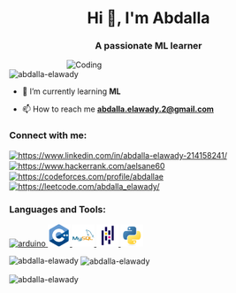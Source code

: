 <h1 align="center">Hi 👋, I'm Abdalla</h1>
<h3 align="center">A passionate ML learner</h3>
<img align="right" alt="Coding" width="400" src="https://giphy.com/gifs/SWoSkN6DxTszqIKEqv/fullscreen">

<p align="left"> <img src="https://komarev.com/ghpvc/?username=abdalla-elawady&label=Profile%20views&color=0e75b6&style=flat" alt="abdalla-elawady" /> </p>

- 🌱 I’m currently learning **ML**

- 📫 How to reach me **abdalla.elawady.2@gmail.com**

<h3 align="left">Connect with me:</h3>
<p align="left">
<a href="https://linkedin.com/in/https://www.linkedin.com/in/abdalla-elawady-214158241/" target="blank"><img align="center" src="https://raw.githubusercontent.com/rahuldkjain/github-profile-readme-generator/master/src/images/icons/Social/linked-in-alt.svg" alt="https://www.linkedin.com/in/abdalla-elawady-214158241/" height="30" width="40" /></a>
<a href="https://www.hackerrank.com/https://www.hackerrank.com/aelsane60" target="blank"><img align="center" src="https://raw.githubusercontent.com/rahuldkjain/github-profile-readme-generator/master/src/images/icons/Social/hackerrank.svg" alt="https://www.hackerrank.com/aelsane60" height="30" width="40" /></a>
<a href="https://codeforces.com/profile/https://codeforces.com/profile/abdallae" target="blank"><img align="center" src="https://raw.githubusercontent.com/rahuldkjain/github-profile-readme-generator/master/src/images/icons/Social/codeforces.svg" alt="https://codeforces.com/profile/abdallae" height="30" width="40" /></a>
<a href="https://www.leetcode.com/https://leetcode.com/abdalla_elawady/" target="blank"><img align="center" src="https://raw.githubusercontent.com/rahuldkjain/github-profile-readme-generator/master/src/images/icons/Social/leet-code.svg" alt="https://leetcode.com/abdalla_elawady/" height="30" width="40" /></a>
</p>

<h3 align="left">Languages and Tools:</h3>
<p align="left"> <a href="https://www.arduino.cc/" target="_blank" rel="noreferrer"> <img src="https://cdn.worldvectorlogo.com/logos/arduino-1.svg" alt="arduino" width="40" height="40"/> </a> <a href="https://www.w3schools.com/cpp/" target="_blank" rel="noreferrer"> <img src="https://raw.githubusercontent.com/devicons/devicon/master/icons/cplusplus/cplusplus-original.svg" alt="cplusplus" width="40" height="40"/> </a> <a href="https://www.mysql.com/" target="_blank" rel="noreferrer"> <img src="https://raw.githubusercontent.com/devicons/devicon/master/icons/mysql/mysql-original-wordmark.svg" alt="mysql" width="40" height="40"/> </a> <a href="https://pandas.pydata.org/" target="_blank" rel="noreferrer"> <img src="https://raw.githubusercontent.com/devicons/devicon/2ae2a900d2f041da66e950e4d48052658d850630/icons/pandas/pandas-original.svg" alt="pandas" width="40" height="40"/> </a> <a href="https://www.python.org" target="_blank" rel="noreferrer"> <img src="https://raw.githubusercontent.com/devicons/devicon/master/icons/python/python-original.svg" alt="python" width="40" height="40"/> </a> </p>

<p><img align="left" src="https://github-readme-stats.vercel.app/api/top-langs?username=abdalla-elawady&show_icons=true&locale=en&layout=compact" alt="abdalla-elawady" /></p>

<p>&nbsp;<img align="center" src="https://github-readme-stats.vercel.app/api?username=abdalla-elawady&show_icons=true&locale=en" alt="abdalla-elawady" /></p>

<p><img align="center" src="https://github-readme-streak-stats.herokuapp.com/?user=abdalla-elawady&" alt="abdalla-elawady" /></p>
